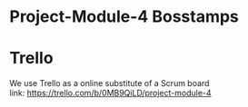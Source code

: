 # Project-Module-4 Bosstamps


# Trello
We use Trello as a online substitute of a Scrum board  
link: https://trello.com/b/0MB9QiLD/project-module-4
